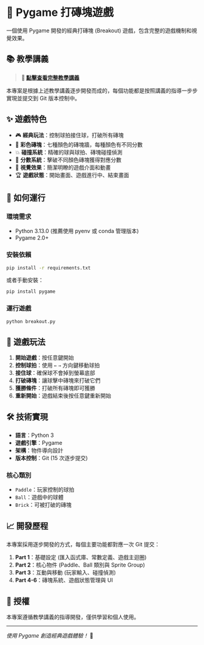 # 🏓 Pygame 打磚塊遊戲

一個使用 Pygame 開發的經典打磚塊 (Breakout) 遊戲，包含完整的遊戲機制和視覺效果。

## 📚 教學講義

> **🔗 [點擊查看完整教學講義](https://telearn.best/slides/projects/breakout/)**

本專案是根據上述教學講義逐步開發而成的，每個功能都是按照講義的指導一步步實現並提交到 Git 版本控制中。

## ✨ 遊戲特色

- 🎮 **經典玩法**：控制球拍接住球，打破所有磚塊
- 🌈 **彩色磚塊**：七種顏色的磚塊牆，每種顏色有不同分數
- 💥 **碰撞系統**：精確的球與球拍、磚塊碰撞偵測
- 🎯 **分數系統**：擊破不同顏色磚塊獲得對應分數
- 🎨 **視覺效果**：簡潔明瞭的遊戲介面和動畫
- 🏆 **遊戲狀態**：開始畫面、遊戲進行中、結束畫面

## 🚀 如何運行

### 環境需求

- Python 3.13.0 (推薦使用 pyenv 或 conda 管理版本)
- Pygame 2.0+

### 安裝依賴

```bash
pip install -r requirements.txt
```

或者手動安裝：

```bash
pip install pygame
```

### 運行遊戲

```bash
python breakout.py
```

## 🎯 遊戲玩法

1. **開始遊戲**：按任意鍵開始
2. **控制球拍**：使用 `←` `→` 方向鍵移動球拍
3. **接住球**：確保球不會掉到螢幕底部
4. **打破磚塊**：讓球擊中磚塊來打破它們
5. **獲勝條件**：打破所有磚塊即可獲勝
6. **重新開始**：遊戲結束後按任意鍵重新開始

## 🛠️ 技術實現

- **語言**：Python 3
- **遊戲引擎**：Pygame
- **架構**：物件導向設計
- **版本控制**：Git (15 次逐步提交)

### 核心類別

- `Paddle`：玩家控制的球拍
- `Ball`：遊戲中的球體
- `Brick`：可被打破的磚塊

## 📈 開發歷程

本專案採用逐步開發的方式，每個主要功能都對應一次 Git 提交：

1. **Part 1**：基礎設定 (匯入函式庫、常數定義、遊戲主迴圈)
2. **Part 2**：核心物件 (Paddle、Ball 類別與 Sprite Group)
3. **Part 3**：互動與移動 (玩家輸入、碰撞偵測)
4. **Part 4-6**：磚塊系統、遊戲狀態管理與 UI

## 📝 授權

本專案遵循教學講義的指導開發，僅供學習和個人使用。

---

*使用 Pygame 創造經典遊戲體驗！* 🎉